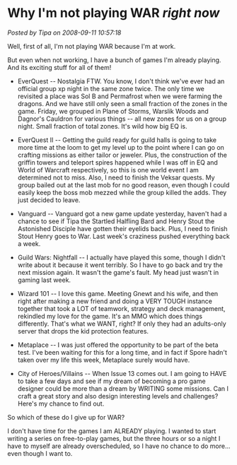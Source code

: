 # Why I'm not playing WAR *right now*

*Posted by Tipa on 2008-09-11 10:57:18*

Well, first of all, I'm not playing WAR because I'm at work.

But even when not working, I have a bunch of games I'm already playing. And its exciting stuff for all of them!

* EverQuest -- Nostalgia FTW. You know, I don't think we've ever had an official group xp night in the same zone twice. The only time we revisited a place was Sol B and Permafrost when we were farming the dragons. And we have still only seen a small fraction of the zones in the game. Friday, we grouped in Plane of Storms, Warslik Woods and Dagnor's Cauldron for various things -- all new zones for us on a group night. Small fraction of total zones. It's wild how big EQ is.

* EverQuest II -- Getting the guild ready for guild halls is going to take more time at the loom to get my level up to the point where I can go on crafting missions as either tailor or jeweler. Plus, the construction of the griffin towers and teleport spires happened while I was off in EQ and World of Warcraft respectively, so this is one world event I am determined not to miss. Also, I need to finish the Veksar quests. My group bailed out at the last mob for no good reason, even though I could easily keep the boss mob mezzed while the group killed the adds. They just decided to leave.

* Vanguard -- Vanguard got a new game update yesterday, haven't had a chance to see if Tipa the Startled Halfling Bard and Henry Stout the Astonished Disciple have gotten their eyelids back. Plus, I need to finish Stout Henry goes to War. Last week's craziness pushed everything back a week.

* Guild Wars: Nightfall -- I actually have played this some, though I didn't write about it because it went terribly. So I have to go back and try the next mission again. It wasn't the game's fault. My head just wasn't in gaming last week.

* Wizard 101 -- I love this game. Meeting Gnewt and his wife, and then right after making a new friend and doing a VERY TOUGH instance together that took a LOT of teamwork, strategy and deck management, rekindled my love for the game. It's an MMO which does things differently. That's what we WANT, right? If only they had an adults-only server that drops the kid protection features.

* Metaplace -- I was just offered the opportunity to be part of the beta test. I've been waiting for this for a long time, and in fact if Spore hadn't taken over my life this week, Metaplace surely would have.

* City of Heroes/Villains -- When Issue 13 comes out. I am going to HAVE to take a few days and see if my dream of becoming a pro game designer could be more than a dream by WRITING some missions. Can I craft a great story and also design interesting levels and challenges? Here's my chance to find out.

So which of these do I give up for WAR?

I don't have time for the games I am ALREADY playing. I wanted to start writing a series on free-to-play games, but the three hours or so a night I have to myself are already overscheduled, so I have no chance to do more... even though I want to.


